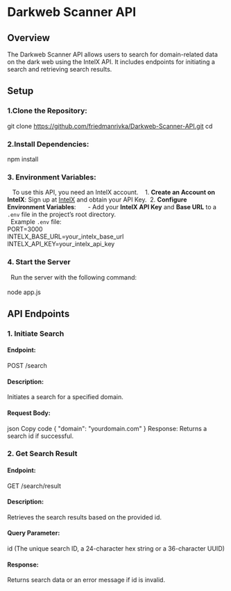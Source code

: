 # Darkweb Scanner API
## Overview
The Darkweb Scanner API allows users to search for domain-related data on the dark web using the IntelX API. It includes endpoints for initiating a search and retrieving search results.
## Setup
### 1.Clone the Repository:    
git clone https://github.com/friedmanrivka/Darkweb-Scanner-API.git
cd <repository-directory>
### 2.Install Dependencies: 

npm install

### 3. Environment Variables:
   To use this API, you need an IntelX account. 
   1. **Create an Account on IntelX**: Sign up at [IntelX](https://intelx.io) and obtain your API Key.  
   2. **Configure Environment Variables**:       - Add your **IntelX API Key** and **Base URL** to a `.env` file in the project’s root directory.
   <br>
   Example `.env` file: 
   <br>
   PORT=3000
   <br>
   INTELX_BASE_URL=your_intelx_base_url  
   <br>
   INTELX_API_KEY=your_intelx_api_key

### 4. Start the Server
  Run the server with the following command:    
  <br>
node app.js

## API Endpoints
### 1. Initiate Search
#### Endpoint: 
POST /search
#### Description: 
Initiates a search for a specified domain.
#### Request Body:
json
Copy code
{
  "domain": "yourdomain.com"
}
Response: Returns a search id if successful.
### 2. Get Search Result
#### Endpoint: 
GET /search/result
#### Description: 
Retrieves the search results based on the provided id.
#### Query Parameter:
id (The unique search ID, a 24-character hex string or a 36-character UUID)
#### Response:
Returns search data or an error message if id is invalid.
